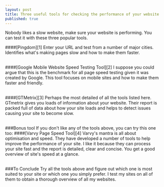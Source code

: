 ```yaml
---
layout: post
title: Three useful tools for checking the performance of your website
published: true
---
```


Nobody likes a slow website, make sure your website is performing.  You can test it with these three popular tools.

####[Pingdom][1]
Enter your URL and test from a number of major cities. Identifies what's making pages slow and how to make them faster.<br><br>

####[Google Mobile Website Speed Testing Tool][2]
I suppose you could argue that this is the benchmark for all page speed testing given it was created by Google. This tool focuses on mobile sites and how to make them faster and friendly.<br><br>

####[GTMetrix][3]
Perhaps the most detailed of all the tools listed here. GTmetrix gives you loads of information about your website. Their report is packed full of data about how your site loads and helps to detect issues causing your site to become slow.<br><br>

###Bonus tool
If you don't like any of the tools above, you can try this one too:
####[Varvy Page Speed Tool][4]
Varvy's mantra is all about optimisation and speed. They have developed a number of tools to help improve the performance of your site. I like it because they can process your site fast and the report is detailed, clear and concise. You get a good overview of site's speed at a glance.<br><br>
 
###To Conclude
Try all the tools above and figure out which one is most suited to your site or which one you simply prefer. I test my sites on all of them to obtain a thorough overview of all my websites. 
